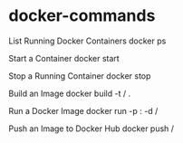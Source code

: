# docker-commands

List Running Docker Containers
docker ps

Start a Container
docker start <container Id>

Stop a Running Container
docker stop <container Id>

Build an Image
docker build -t <docker user id>/<image name> .

Run a Docker Image
docker run -p <external port>:<internal port> -d <docker user id>/<image name>

Push an Image to Docker Hub
docker push <docker user id>/<image name>
